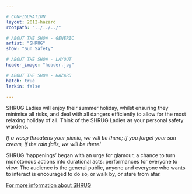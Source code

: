 ```yaml
---

# CONFIGURATION
layout: 2012-hazard
rootpath: "../../../"

# ABOUT THE SHOW - GENERIC
artist: "SHRUG"
show: "Sun Safety"

# ABOUT THE SHOW - LAYOUT
header_image: "header.jpg"

# ABOUT THE SHOW - HAZARD
hatch: true
larkin: false

---
```


SHRUG Ladies will enjoy their summer holiday, whilst ensuring they minimise all risks, and deal with all dangers efficiently to allow for the most relaxing holiday of all. Think of the SHRUG Ladies as your personal safety wardens.

*If a wasp threatens your picnic, we will be there; if you forget your sun cream, if the rain falls, we will be there!* 

SHRUG ‘happenings’ began with an urge for glamour, a chance to turn monotonous actions into durational acts: performances for everyone to view. The audience is the general public, anyone and everyone who wants to interact is encouraged to do so, or walk by, or stare from afar. 

[For more information about SHRUG](http://www.shrugladies.com)